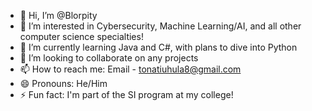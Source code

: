 - 👋 Hi, I’m @Blorpity
- 👀 I’m interested in Cybersecurity, Machine Learning/AI, and all other computer science specialties!
- 🌱 I’m currently learning Java and C#, with plans to dive into Python
- 💞️ I’m looking to collaborate on any projects
- 📫 How to reach me: Email - tonatiuhula8@gmail.com
- 😄 Pronouns: He/Him
- ⚡ Fun fact: I'm part of the SI program at my college!

<!---
Blorpity/Blorpity is a ✨ special ✨ repository because its `README.md` (this file) appears on your GitHub profile.
You can click the Preview link to take a look at your changes.
--->
